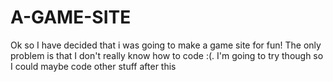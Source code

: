 # A-GAME-SITE
Ok so I have decided that i was going to make a game site for fun! The only problem is that I don't really know how to code :(. I'm going to try though so I could maybe code other stuff after this
